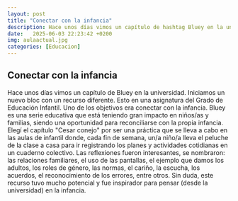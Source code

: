 ```yaml
---
layout: post
title: "Conectar con la infancia"
description: Hace unos días vimos un capítulo de hashtag Bluey en la universidad.
date:   2025-06-03 22:23:42 +0200
img: aulaactual.jpg
categories: [Educacion]
---
```


## Conectar con la infancia
Hace unos días vimos un capítulo de Bluey en la universidad. Iniciamos un nuevo bloc con un recurso diferente. Esto en una asignatura del Grado de Educación Infantil. Uno de los objetivos era conectar con la infancia. Bluey es una serie educativa que está teniendo gran impacto en niños/as y familias, siendo una oportunidad para reconciliarse con la propia infancia. Elegí el capítulo "Cesar conejo" por ser una práctica que se lleva a cabo en las aulas de infantil donde, cada fin de semana, un/a niño/a lleva el peluche de la clase a casa para ir registrando los planes y actividades cotidianas en un cuaderno colectivo. 
Las reflexiones fueron interesantes, se nombraron: las relaciones familiares, el uso de las pantallas, el ejemplo que damos los adultos, los roles de género, las normas, el cariño, la escucha, los acuerdos, el reconocimiento de los errores, entre otros. 
Sin duda, este recurso tuvo mucho potencial y fue inspirador para pensar (desde la universidad) en la infancia.
